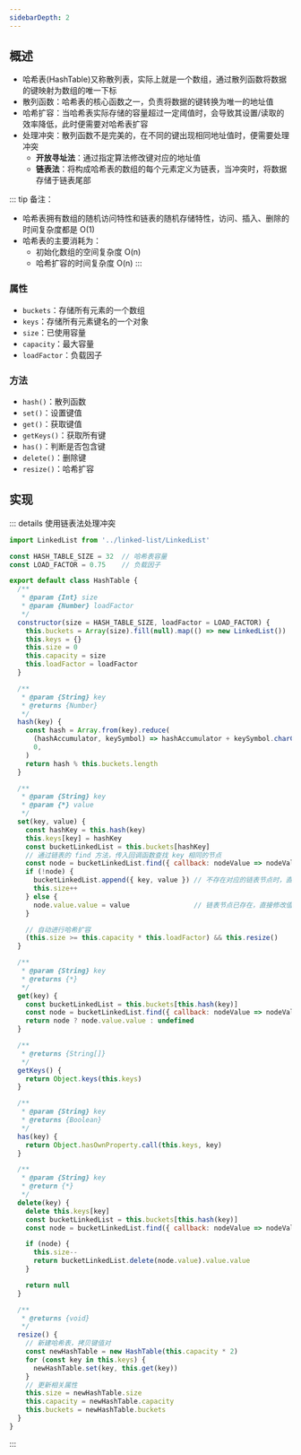 ```yaml
---
sidebarDepth: 2
---
```



## 概述

+ 哈希表(HashTable)又称散列表，实际上就是一个数组，通过散列函数将数据的键映射为数组的唯一下标
+ 散列函数：哈希表的核心函数之一，负责将数据的键转换为唯一的地址值
+ 哈希扩容：当哈希表实际存储的容量超过一定阈值时，会导致其设置/读取的效率降低，此时便需要对哈希表扩容
+ 处理冲突：散列函数不是完美的，在不同的键出现相同地址值时，便需要处理冲突
  + **开放寻址法**：通过指定算法修改键对应的地址值
  + **链表法**：将构成哈希表的数组的每个元素定义为链表，当冲突时，将数据存储于链表尾部


::: tip 备注：
+ 哈希表拥有数组的随机访问特性和链表的随机存储特性，访问、插入、删除的时间复杂度都是 O(1)
+ 哈希表的主要消耗为：
  + 初始化数组的空间复杂度 O(n)
  + 哈希扩容的时间复杂度 O(n)
:::


### 属性

+ `buckets`：存储所有元素的一个数组
+ `keys`：存储所有元素键名的一个对象
+ `size`：已使用容量
+ `capacity`：最大容量
+ `loadFactor`：负载因子

### 方法

+ `hash()`：散列函数
+ `set()`：设置键值
+ `get()`：获取键值
+ `getKeys()`：获取所有键
+ `has()`：判断是否包含键
+ `delete()`：删除键
+ `resize()`：哈希扩容



## 实现

::: details 使用链表法处理冲突
```js
import LinkedList from '../linked-list/LinkedList'

const HASH_TABLE_SIZE = 32  // 哈希表容量
const LOAD_FACTOR = 0.75    // 负载因子

export default class HashTable {
  /**
   * @param {Int} size
   * @param {Number} loadFactor
   */
  constructor(size = HASH_TABLE_SIZE, loadFactor = LOAD_FACTOR) {
    this.buckets = Array(size).fill(null).map(() => new LinkedList())
    this.keys = {}
    this.size = 0
    this.capacity = size
    this.loadFactor = loadFactor
  }

  /**
   * @param {String} key
   * @returns {Number}
   */
  hash(key) {
    const hash = Array.from(key).reduce(
      (hashAccumulator, keySymbol) => hashAccumulator + keySymbol.charCodeAt(0),
      0,
    )
    return hash % this.buckets.length
  }

  /**
   * @param {String} key
   * @param {*} value
   */
  set(key, value) {
    const hashKey = this.hash(key)
    this.keys[key] = hashKey
    const bucketLinkedList = this.buckets[hashKey]
    // 通过链表的 find 方法，传入回调函数查找 key 相同的节点
    const node = bucketLinkedList.find({ callback: nodeValue => nodeValue.key === key })
    if (!node) {
      bucketLinkedList.append({ key, value }) // 不存在对应的链表节点时，直接在链表尾部追加节点
      this.size++
    } else {
      node.value.value = value                // 链表节点已存在，直接修改值
    }

    // 自动进行哈希扩容
    (this.size >= this.capacity * this.loadFactor) && this.resize()
  }

  /**
   * @param {String} key
   * @returns {*}
   */
  get(key) {
    const bucketLinkedList = this.buckets[this.hash(key)]
    const node = bucketLinkedList.find({ callback: nodeValue => nodeValue.key === key })
    return node ? node.value.value : undefined
  }

  /**
   * @returns {String[]}
   */
  getKeys() {
    return Object.keys(this.keys)
  }

  /**
   * @param {String} key
   * @returns {Boolean}
   */
  has(key) {
    return Object.hasOwnProperty.call(this.keys, key)
  }

  /**
   * @param {String} key
   * @return {*}
   */
  delete(key) {
    delete this.keys[key]
    const bucketLinkedList = this.buckets[this.hash(key)]
    const node = bucketLinkedList.find({ callback: nodeValue => nodeValue.key === key })

    if (node) {
      this.size--
      return bucketLinkedList.delete(node.value).value.value
    }

    return null
  }

  /**
   * @returns {void}
   */
  resize() {
    // 新建哈希表，拷贝键值对
    const newHashTable = new HashTable(this.capacity * 2)
    for (const key in this.keys) {
      newHashTable.set(key, this.get(key))
    }
    // 更新相关属性
    this.size = newHashTable.size
    this.capacity = newHashTable.capacity
    this.buckets = newHashTable.buckets
  }
}
```
:::
